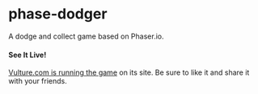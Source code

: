 phase-dodger
============

A dodge and collect game based on Phaser.io.

#### See It Live!
[Vulture.com is running the game](http://www.vulture.com/2014/05/game-of-thrones-arcade-game-tyrion-drinks.html "Game of Thrones game") on its site. Be sure to like it and share it with your friends.
